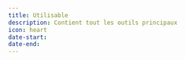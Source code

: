 ```yaml
---
title: Utilisable
description: Contient tout les outils principaux
icon: heart
date-start:
date-end:
---
```


